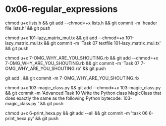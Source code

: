# 0x06-regular_expressions

chmod u+x lists.h && git add --chmod=+x lists.h && git commit -m 'header file lists.h' && git push



chmod u+x 101-lazy_matrix_mul.tx && git add --chmod=+x 101-lazy_matrix_mul.tx && git commit -m 'Task 07 textfile 101-lazy_matrix_mul.tx' && git push

chmod u+x 7-OMG_WHY_ARE_YOU_SHOUTING.rb && git add --chmod=+x 7-OMG_WHY_ARE_YOU_SHOUTING.rb && git commit -m 'Task 07 7-OMG_WHY_ARE_YOU_SHOUTING.rb' && git push

git add . && git commit -m 7-OMG_WHY_ARE_YOU_SHOUTING.rb

chmod u+x 103-magic_class.py  && git add --chmod=+x 103-magic_class.py  && git commit -m 'Advanced Task 10 Write the Python class MagicClass that does exactly the same as the following Python bytecode: 103-magic_class.py ' && git push

chmod u+x 6-print_hexa.py && git add --all && git commit -m 'task 06 6-print_hexa.py' && git push
